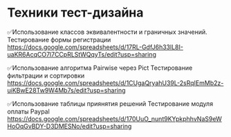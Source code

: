 # Техники тест-дизайна
✅Использование классов эквивалентности и граничных значений.
Тестирование формы регистрации https://docs.google.com/spreadsheets/d/17RL-GdfJ6h33lL8I-uaKR6AcqCO7l7CCpRLStWQqyTs/edit?usp=sharing

✅Использование алгоритма Pairwise через Pict
Тестирование фильтрации и сортировки https://docs.google.com/spreadsheets/d/1CUgaQryahU39L-2sRqIEmMb2z-uiKBwE28Tw9W4Mb7s/edit?usp=sharing

✅Использование таблицы приянятия решений
Тестирование модуля оплаты Paypal  https://docs.google.com/spreadsheets/d/170UuO_nunt9KYpkphhvNaS9eWHoOqGvBDY-D3DMESNo/edit?usp=sharing
